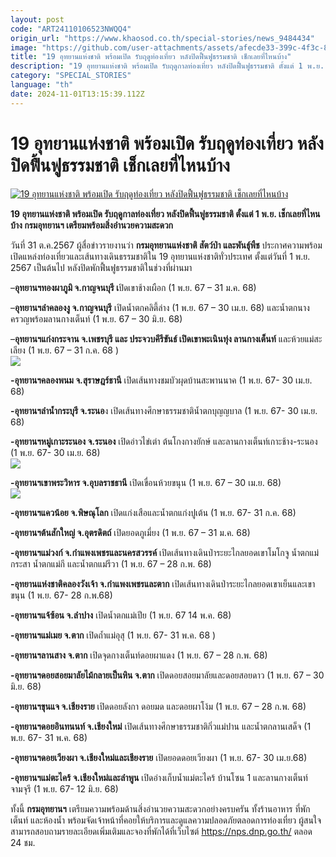 ```yaml
---
layout: post
code: "ART24110106523NWQQ4"
origin_url: "https://www.khaosod.co.th/special-stories/news_9484434"
image: "https://github.com/user-attachments/assets/afecde33-399c-4f3c-88bd-6d4631401aa0"
title: "19 อุทยานแห่งชาติ พร้อมเปิด รับฤดูท่องเที่ยว หลังปิดฟื้นฟูธรรมชาติ เช็กเลยที่ไหนบ้าง"
description: "19 อุทยานแห่งชาติ พร้อมเปิด รับฤดูกาลท่องเที่ยว หลังปิดฟื้นฟูธรรมชาติ ตั้งแต่ 1 พ.ย. เช็กเลยที่ไหนบ้าง กรมอุทยานฯ เตรียมพร้อมสิ่งอำนวยความสะดวก"
category: "SPECIAL_STORIES"
language: "th"
date: 2024-11-01T13:15:39.112Z
---
```


# 19 อุทยานแห่งชาติ พร้อมเปิด รับฤดูท่องเที่ยว หลังปิดฟื้นฟูธรรมชาติ เช็กเลยที่ไหนบ้าง

[![19 อุทยานแห่งชาติ พร้อมเปิด รับฤดูท่องเที่ยว หลังปิดฟื้นฟูธรรมชาติ เช็กเลยที่ไหนบ้าง](https://www.khaosod.co.th/wpapp/uploads/2024/10/national-park-1.jpg "19 อุทยานแห่งชาติ พร้อมเปิด รับฤดูท่องเที่ยว หลังปิดฟื้นฟูธรรมชาติ เช็กเลยที่ไหนบ้าง")](https://www.khaosod.co.th/wpapp/uploads/2024/10/national-park-1.jpg)

**19 อุทยานแห่งชาติ พร้อมเปิด รับฤดูกาลท่องเที่ยว หลังปิดฟื้นฟูธรรมชาติ ตั้งแต่ 1 พ.ย. เช็กเลยที่ไหนบ้าง กรมอุทยานฯ เตรียมพร้อมสิ่งอำนวยความสะดวก**

วันที่ 31 ต.ค.2567 ผู้สื่อข่าวรายงานว่า **กรมอุทยานแห่งชาติ สัตว์ป่า และพันธุ์พืช** ประกาศความพร้อมเปิดแหล่งท่องเที่ยวและเส้นทางเดินธรรมชาติใน 19 อุทยานแห่งชาติทั่วประเทศ ตั้งแต่วันที่ 1 พ.ย. 2567 เป็นต้นไป หลังปิดพักฟื้นฟูธรรมชาติในช่วงที่ผ่านมา

–**อุทยานฯทองผาภูมิ จ.กาญจนบุรี เ**ปิดเขาช้างเผือก (1 พ.ย. 67 – 31 ม.ค. 68)

–**อุทยานฯลำคลองงู จ.กาญจนบุรี** เปิดน้ำตกคลิตี้ล่าง (1 พ.ย. 67 – 30 เม.ย. 68) และน้ำตกนางครวญพร้อมลานกางเต็นท์ (1 พ.ย. 67 – 30 มิ.ย. 68)

–**อุทยานฯแก่งกระจาน จ.เพชรบุรี และ ประจวบคีรีขันธ์ เปิดเขาพะเนินทุ่ง ลานกางเต็นท์** และห้วยแม่สะเลียง (1 พ.ย. 67 – 31 ก.ค. 68 )  
[![](https://www.khaosod.co.th/wpapp/uploads/2024/10/1065391-696x464.jpg)](https://www.khaosod.co.th/wpapp/uploads/2024/10/1065391.jpg)

**\-อุทยานฯคลองพนม จ.สุราษฎร์ธานี** เปิดเส้นทางชมบัวผุดบ้านสะพานนาค (1 พ.ย. 67- 30 เม.ย. 68)

**\-อุทยานฯลำน้ำกระบุรี จ.ระนอ**ง เปิดเส้นทางศึกษาธรรมชาติน้ำตกบุญญบาล (1 พ.ย. 67- 30 เม.ย. 68)

**\-อุทยานฯหมู่เกาะระนอง จ.ระนอง** เปิดอ่าวไข่เต่า ต้นโกงกางยักษ์ และลานกางเต็นท์เกาะช้าง-ระนอง (1 พ.ย. 67- 30 เม.ย. 68)  
[![](https://www.khaosod.co.th/wpapp/uploads/2024/10/อทยานฯแกงกระจาน1-696x465.jpg)](https://www.khaosod.co.th/wpapp/uploads/2024/10/อทยานฯแกงกระจาน1.jpg)

**\-อุทยานฯเขาพระวิหาร จ.อุบลราชธานี** เปิดเขื่อนห้วยขนุน (1 พ.ย. 67 – 30 เม.ย. 68)  
[![](https://www.khaosod.co.th/wpapp/uploads/2024/10/S__30998546-696x392.jpg)](https://www.khaosod.co.th/wpapp/uploads/2024/10/S__30998546.jpg)

**\-อุทยานฯแควน้อย จ.พิษณุโลก** เปิดแก่งเสือและน้ำตกแก่งปูเต้น (1 พ.ย. 67- 31 ก.ค. 68)

**\-อุทยานฯต้นสักใหญ่ จ.อุตรดิตถ์** เปิดยอดภูเมี่ยง (1 พ.ย. 67 – 31 ม.ค. 68)

**\-อุทยานฯแม่วงก์ จ.กำแพงเพชรและนครสวรรค์** เปิดเส้นทางเดินป่าระยะไกลยอดเขาโมโกจู น้ำตกแม่กระสา น้ำตกแม่กี และน้ำตกแม่รีวา (1 พ.ย. 67 – 28 ก.พ. 68)

**\-อุทยานแห่งชาติคลองวังเจ้า จ.กำแพงเพชรและตาก** เปิดเส้นทางเดินป่าระยะไกลยอดเขาเย็นและเขาขนุน (1 พ.ย. 67- 28 ก.พ.68)

**\-อุทยานฯแจ้ซ้อน จ.ลำปาง** เปิดน้ำตกแม่เปีย (1 พ.ย. 67 14 พ.ค. 68)

**\-อุทยานฯแม่เมย จ.ตาก** เปิดถ้ำแม่อุสุ (1 พ.ย. 67- 31 พ.ค. 68 )

**\-อุทยานฯลานสาง จ.ตาก** เปิดจุดกางเต็นท์ดอยผาแดง (1 พ.ย. 67 – 28 ก.พ. 68)

**\-อุทยานฯดอยสอยมาลัยไม้กลายเป็นหิน จ.ตาก** เปิดดอยสอยมาลัยและดอยสอยดาว (1 พ.ย. 67 – 30 มิ.ย. 68)

**\-อุทยานฯขุนแจ จ.เชียงราย** เปิดดอยลังกา ดอยมด และดอยผาโง้ม (1 พ.ย. 67 – 28 ก.พ. 68)

**\-อุทยานฯดอยอินทนนท์ จ.เชียงใหม่** เปิดเส้นทางศึกษาธรรมชาติกิ่วแม่ปาน และน้ำตกลานเสด็จ (1 พ.ย. 67- 31 พ.ค. 68)

**\-อุทยานฯดอยเวียงผา จ.เชียงใหม่และเชียงราย** เปิดยอดดอยเวียงผา (1 พ.ย. 67- 30 เม.ย.68)

**\-อุทยานฯแม่ตะไคร้ จ.เชียงใหม่และลำพูน** เปิดอ่างเก็บน้ำแม่ตะไคร้ บ้านโซน 1 และลานกางเต็นท์จามจุรี (1 พ.ย. 67- 12 มิ.ย. 68)

ทั้งนี้ **กรมอุทยานฯ** เตรียมความพร้อมด้านสิ่งอำนวยความสะดวกอย่างครบครัน ทั้งร้านอาหาร ที่พัก เต็นท์ และห้องน้ำ พร้อมจัดเจ้าหน้าที่คอยให้บริการและดูแลความปลอดภัยตลอดการท่องเที่ยว ผู้สนใจสามารถสอบถามรายละเอียดเพิ่มเติมและจองที่พักได้ที่เว็บไซต์ https://nps.dnp.go.th/ ตลอด 24 ชม.